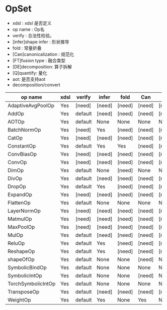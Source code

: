 # OpSet

- xdsl : xdsl 是否定义
- op name : Op名
- verify : 合法性检验。
- [infer]shape infer : 形状推导
- fold : 常量折叠
- [Can]canonicalization : 规范化
- [FT]fusion type : 融合类型
- [DE]decomposition: 算子拆解
- [Q]quantify: 量化
- aot: 是否支持aot
- decomposition/convert

| op name            | xdsl | verify  | infer  | fold   | Can    | FT     | DE     | Q      | aot    | lowing |     |
| ------------------ | ---- | ------- | ------ | ------ | ------ | ------ | ------ | ------ | ------ | ------ | --- |
| AdaptiveAvgPoolOp  | Yes  | [need]  | [need] | [need] | [need] | [need] | [need] | [need] | [need] | [need] |     |
| AddOp              | Yes  | default | [need] | [need] | [need] | [need] | None   | [need] | [need] | [need] |     |
| AOTOp              | Yes  | default | None   | None   | None   | None   | None   | None   | [need] | [need] |     |
| BatchNormOp        | Yes  | [need]  | Yes    | [need] | [need] | [need] | [need] | [need] | [need] | [need] |     |
| CatOp              | Yes  | [need]  | [need] | [need] | [need] | [need] | None   | [need] | [need] | [need] |     |
| ConstantOp         | Yes  | default | Yes    | Yes    | [need] | [need] | None   | [need] | [need] | [need] |     |
| ConvBiasOp         | Yes  | [need]  | [need] | [need] | [need] | [need] | [need] | [need] | [need] | [need] |     |
| ConvOp             | Yes  | [need]  | [need] | [need] | [need] | [need] | None   | [need] | [need] | [need] |     |
| DimOp              | Yes  | default | None   | [need]   | None   | None   | None   | None   | [need] | [need] |     |
| DivOp              | Yes  | default | [need] | [need] | [need] | [need] | None   | [need] | [need] | [need] |     |
| DropOp             | Yes  | default | Yes    | [need] | [need] | [need] | None   | [need] | [need] | [need] |     |
| ExpandOp           | Yes  | [need]  | [need] | [need] | [need] | [need] | None   | [need] | [need] | [need] |     |
| FlattenOp          | Yes  | default | None   | None   | None   | None   | Yes    | None   | None   | None   |     |
| LayerNormOp        | Yes  | [need]  | [need] | [need] | [need] | [need] | [need] | [need] | [need] | None   |     |
| MatmulOp           | Yes  | [need]  | [need] | [need] | [need] | [need] | None   | [need] | [need] | [need] |     |
| MaxPoolOp          | Yes  | [need]  | [need] | [need] | [need] | [need] | [need] | [need] | [need] | [need] |     |
| MulOp              | Yes  | default | [need] | [need] | [need] | [need] | None   | [need] | [need] | [need] |     |
| ReluOp             | Yes  | default | Yes    | [need] | [need] | [need] | [need] | [need] | [need] | [need] |     |
| ReshapeOp          | Yes  | default | Yes    | [need] | [need] | [need] | None   | [need] | [need] | [need] |     |
| shapeOfOp          | Yes  | default | None   | None   | [need] | None   | None   | None   | None   | None   |     |
| SymbolicBindOp     | Yes  | default | None   | None   | None   | None   | None   | None   | None   | NOne   |     |
| SymbolicIntOp      | Yes  | default | None   | None   | [need] | None   | None   | None   | None   | None   |     |
| TorchSymbolicIntOp | Yes  | default | None   | None   | None   | None   | None   | None   | None   | None   |     |
| TransposeOp        | Yes  | default | [need] | [need] | [need] | [need] | None   | [need] | [need] | [need] |     |
| WeightOp           | Yes  | default | Yes    | None   | Yes    | None   | None   | None   | None   | None   |     |
